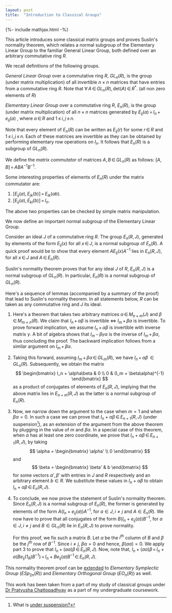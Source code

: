 ```yaml
---
layout: post
title:  "Introduction to Classical Groups"
---
```


{%- include mathjax.html -%}

This article introduces some classical matrix groups and proves Suslin's normality theorem, which relates a normal subgroup of the Elementary Linear Group to the familiar General Linear Group, both defined over an arbitrary commutative ring $R$.

We recall definitions of the following groups.

$\textit{General Linear Group}$ over a commutative ring $R$, $GL_{n}(R)$, is the group (under matrix multiplication) of all invertible $n \times n$ matrices that have entries from a commutative ring $R$. Note that $\forall \, A \, \in \, GL_{n}(R), \, \text{det}(A) \, \in \, R^*$. (all non zero elements of $R$)

$\textit{Elementary Linear Group}$ over a commutative ring $R$, $E_{n}(R)$, is the group (under matrix multiplication) of all $n \times n$ matrices generated by $E_{ij}(a) \, = \, I_n \, + \, e_{ij}(a)$ , where $a \, \in \, R$  and $1 \, \leq \, i, \, j \, \leq \, n$.

Note that every element of $E_{n}(R)$ can be written as $E_{ij}(r)$ for some $r \, \in \, R$ and $1 \, \leq \, i, j \, \leq \, n$. Each of these matrices are invertible as they can be obtained by performing elementary row operations on $I_{n}$. It follows that $E_{n}(R)$ is a subgroup of $GL_{n}(R)$.

We define the $\textit{matrix commutator}$ of matrices $A, \, B \, \in \, GL_{n}(R)$ as follows: $[A,B] \, = \, ABA^{-1}B^{-1}$.

Some interesting properties of elements of $E_{n}(R)$ under the matrix commutator are:

1. $[E_{ij}(a), E_{jk}(b)] \, = \, E_{ik}(ab)$.
2. $[E_{ij}(a), E_{kl}(b)] \, = \, I_{n}$.

The above two properties can be checked by simple matrix manipulation.

We now define an important normal subgroup of the Elementary Linear Group.

Consider an ideal $J$ of a commutative ring $R$. The group $E_{n}(R, J)$, generated by elements of the form $E_{ij}(x)$ for all $x \, \in \, J$, is a normal subgroup of $E_{n}(R)$. A quick proof would be to show that every element $A E_{ij}(x) A^{-1}$ lies in $E_{n}(R,J)$, for all $x \, \in \, J$ and $A \, \in \, E_{n}(R)$.  

Suslin's normality theorem proves that for any ideal $J$ of $R$, $E_{n}(R,J)$ is a normal subgroup of $GL_{n}(R)$. In particular, $E_{n}(R)$ is a normal subgroup of $GL_{n}(R)$.

Here's a sequence of lemmas (accompanied by a summary of the proof) that lead to Suslin's normality theorem. In all statements below, $R$ can be taken as any commutative ring and $J$ its ideal.

1. Here's a theorem that takes two arbitrary matrices $\alpha \, \in \, M_{n \times m}(J)$ and $\beta \, \in \, M_{m \times n}(R)$. We claim that $I_{n} \, + \, \alpha\beta$ is invertible $\iff$ $I_{m} \, + \, \beta\alpha$ is invertible. To prove forward implication, we assume $I_n \, + \, \alpha\beta$ is invertible with inverse matrix $\gamma$. A bit of algebra shows that $I_{m} \, - \, \beta\gamma\alpha$ is the inverse of $I_m \, + \, \beta\alpha$, thus concluding the proof. The backward implication follows from a similar argument on $I_m \, + \, \beta\alpha$.

2. Taking this forward, assuming $I_{m} \, + \, \beta\alpha \, \in \, GL_{m}(R)$, we have  $I_n \, + \, \alpha\beta \, \in GL_n(R)$. Subsequently, we obtain the matrix
$$
\begin{bmatrix}
I_n + \alpha\beta  & 0 \\
0 & (I_m + \beta\alpha)^{-1}
\end{bmatrix}
$$
as a product of conjugates of elements of $E_{n}(R,J)$, implying that the above matrix lies in $E_{n+m}(R,J)$ as the latter is a normal subgroup of $E_{n}(R)$.

4. Now, we narrow down the argument to the case when $m = 1$ and when $\beta\alpha = 0$. In such a case we can prove that $I_n + \alpha\beta \, \in \, E_{n+1}(R,J)$ (under suspension[^1]), as an extension of the argument from the above theorem by plugging in the value of $m$ and $\beta\alpha$. In a special case of this theorem, when $\alpha$ has at least one zero coordinate, we prove that $I_{n} + \alpha\beta \, \in \, E_{n+1}(R,J)$, by taking
$$
\alpha =
\begin{bmatrix}
\alpha' \\
0
\end{bmatrix}
$$
and
$$
\beta =
\begin{bmatrix}
\beta' & b
\end{bmatrix}
$$
for some vectors $\alpha', \beta'$ with entries in $J$ and $R$ respectively and an arbitrary element $b \in R$. We substitute these values in $I_{n} + \alpha\beta$ to obtain $I_{n} + \alpha\beta \, \in \, E_{n}(R,J)$.

6. To conclude, we now prove the statement of Suslin's normality theorem. Since $E_{n}(R,J)$ is a normal subgroup of $E_n(R)$, the former is generated by elements of the form $A (I_n + e_{ij}(a)) A^{-1}$, for $a \in J, \, i \neq j$ and $A \in E_n(R)$. We now have to prove that all conjugates of the form $B (I_n + e_{ij}(a)) B^{-1}$, for $a \in J, \, i \neq j$ and $B \in GL_n(R)$ lie in $E_n(R,J)$ to prove normality. 

   For this proof, we fix such a matrix $B$. Let $\alpha$ be the $i^{th}$ column of $B$ and $\beta$ be the $j^{th}$ row of $B^{-1}$.  Since $i \neq j$, $\beta\alpha = 0$ and hence, $\beta(a\alpha) = 0$. We apply part 3 to prove that $I_{n} + (a\alpha)\beta \, \in \, E_{n}(R,J)$. Now, note that, $I_{n} + (a\alpha)\beta \, = \, I_{n} + a(Be_{ij}(1_{R})B^{-1}) \, = \, I_{n} + Be_{ij}(a)B^{-1} \, \in \, E_n(R,J)$.

This normality theorem proof can be [extended](https://arxiv.org/abs/2211.01416) to $\textit{Elementary Symplectic Group }(ESp_{2n}(R))$ and $\textit{Elementary Orthogonal Group }(EO_{n}(R))$ as well.



This work has been taken from a part of my study of classical groups under [Dr Pratyusha Chattopadhyay](https://www.bits-pilani.ac.in/hyderabad/pratyusha-chattopadhyay/) as a part of my undergraduate coursework.







[^1]: What is [under suspension?](https://en.wikipedia.org/wiki/Suspension_(topology))







